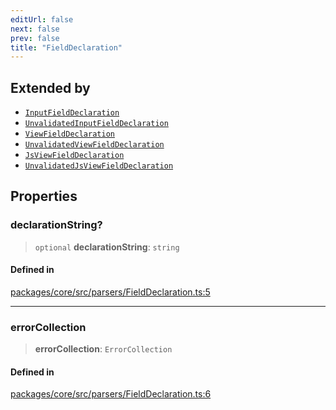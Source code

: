 ```yaml
---
editUrl: false
next: false
prev: false
title: "FieldDeclaration"
---
```


## Extended by

- [`InputFieldDeclaration`](/obsidian-meta-bind-plugin-docs/api/interfaces/inputfielddeclaration/)
- [`UnvalidatedInputFieldDeclaration`](/obsidian-meta-bind-plugin-docs/api/interfaces/unvalidatedinputfielddeclaration/)
- [`ViewFieldDeclaration`](/obsidian-meta-bind-plugin-docs/api/interfaces/viewfielddeclaration/)
- [`UnvalidatedViewFieldDeclaration`](/obsidian-meta-bind-plugin-docs/api/interfaces/unvalidatedviewfielddeclaration/)
- [`JsViewFieldDeclaration`](/obsidian-meta-bind-plugin-docs/api/interfaces/jsviewfielddeclaration/)
- [`UnvalidatedJsViewFieldDeclaration`](/obsidian-meta-bind-plugin-docs/api/interfaces/unvalidatedjsviewfielddeclaration/)

## Properties

### declarationString?

> `optional` **declarationString**: `string`

#### Defined in

[packages/core/src/parsers/FieldDeclaration.ts:5](https://github.com/mProjectsCode/obsidian-meta-bind-plugin/blob/f797e384bc51b3b69ee936c1c8f585862087d6d3/packages/core/src/parsers/FieldDeclaration.ts#L5)

***

### errorCollection

> **errorCollection**: `ErrorCollection`

#### Defined in

[packages/core/src/parsers/FieldDeclaration.ts:6](https://github.com/mProjectsCode/obsidian-meta-bind-plugin/blob/f797e384bc51b3b69ee936c1c8f585862087d6d3/packages/core/src/parsers/FieldDeclaration.ts#L6)
